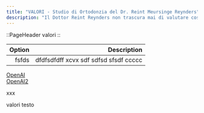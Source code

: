 ```yaml
---
title: "VALORI - Studio di Ortodonzia del Dr. Reint Meursinge Reynders"
description: "Il Dottor Reint Reynders non trascura mai di valutare cosa è meglio per il singolo paziente nella scelta del trattamento ortodontico più adatto a ciascuno."
---
```


::PageHeader
valori
::

| Option |                               Description |
| -----: | ----------------------------------------: |
|  fsfds | dfdfsdfdff xcvx  sdf  sdfsd sfsdf   ccccc |


[OpenAI](https://www.openai.com)  
[OpenAI2](https://www.openai2.com)

xxx

valori testo
